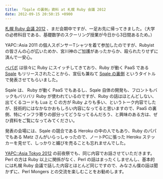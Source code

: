 ```yaml
---
title: 「Sqale の裏側」資料 at 札幌 Ruby 会議 2012
date: 2012-09-15 20:50:15 +0900
---
```


[札幌 Ruby 会議 2012](http://sapporo.rubykaigi.org/2012/ja/) 、まだ会期中ですが、一足お先に帰ってきました。（大学の必修科目である、基礎数学のスクーリング授業が今日から3日間あるため。）

YAPC::Asia 2011 の個人スポンサーTシャツを着て参加したのですが、Rubyist の皆さんの心が広いためか、宮川神のご加護があったからか、殴られたりせずに済んで一安心。

[ペパボ](http://www.paperboy.co.jp/) は徐々に Ruby にスイッチしてきており、Ruby が動く PaaS である [Sqale](http://sqale.jp/) もリリースされたことから、宣伝も兼ねて [Sqale の裏側](http://www.slideshare.net/mizzy/inside-sqales-backend-at-sapporo-ruby-kaigi-2012) というタイトルで発表させてもらいました。

Sqale は、 Ruby が動く PaaS でもあるし、Sqale 自体の開発も、フロントもバックもバリバリ Ruby が使われているのですが、Ruby の話はほとんどしない、出てくるコードも Lua と C の方が Ruby よりも多い、というトーク内容でしたが、技術的にはなかなかおもしろい内容になってると思いますので、PaaS の裏側、特にインフラ寄りの部分ってどうなってるんだろう、と興味のある方は、ぜひ資料をご覧になってみてください。

発表の会場には、Sqale の競合である Heroku の中の人でもあり、Ruby のパパでもある Matz さんがいらっしゃったので、ノートPCに張った Heroku ステッカーを見せて、しっかりと媚びを売ることも忘れませんでした。

[YAPC::Asia Tokyo 2012](http://yapcasia.org/2012/) の前夜祭でも、同じ内容でお話させていただきます。Perl の方は Ruby 以上に関係がなく、Perl の話はまったくしませんし、基本的には札幌 Ruby 会議で話した内容とほとんど同じですので、みなさん僕の話は聞かずに、Perl Mongers との交流を楽しむことをお勧めします。


